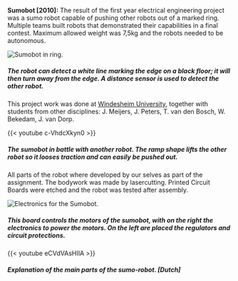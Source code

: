 **Sumobot [2010]:** The result of the first year electrical engineering project was a sumo robot capable of pushing other robots out of a marked ring. Multiple teams built robots that demonstrated their capabilities in a final contest.  Maximum allowed weight was 7,5kg and the robots needed to be autonomous.

![Sumobot in ring.](img/work/sumo/Sumobot_in_ring.jpg)
##### The robot can detect a white line marking the edge on a black floor; it will then turn away from the edge. A distance sensor is used to detect the other robot.

This project work was done at [Windesheim University](https://www.windesheim.nl/studeren/opleidingen/techniek-en-ict/elektrotechniek/ "Windesheim Electrical Engineering website."), together with students from other disciplines: J. Meijers, J. Peters, T. van den Bosch, W. Bekedam, J. van Dorp.

{{< youtube c-VhdcXkyn0 >}}
##### The sumobot in battle with another robot. The ramp shape lifts the other robot so it looses traction and can easily be pushed out.

All parts of the robot where developed by our selves as part of the assignment. The bodywork was made by lasercutting. Printed Circuit Boards were etched and the robot was tested after assembly.

![Electronics for the Sumobot.](img/work/sumo/Sumobot_H-bridge_and_controller.jpg)
##### This board controls the motors of the sumobot, with on the right the electronics to power the motors. On the left are placed the regulators and circuit protections.

{{< youtube eCVdVAsHIIA >}}
##### Explanation of the main parts of the sumo-robot. [Dutch]
